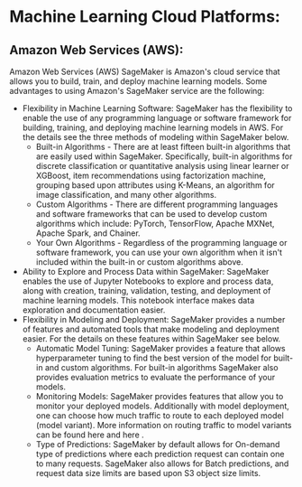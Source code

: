# Machine Learning Cloud Platforms:

## Amazon Web Services (AWS):
Amazon Web Services (AWS) SageMaker is Amazon's cloud service that allows you to build, train, and deploy machine learning models. Some advantages to using Amazon's SageMaker service are the following:

  - Flexibility in Machine Learning Software: SageMaker has the flexibility to enable the use of any programming language or software framework for building, training, and deploying machine learning models in AWS. For the details see the three methods of modeling within SageMaker below.
    - Built-in Algorithms - There are at least fifteen built-in algorithms that are easily used within SageMaker. Specifically, built-in algorithms for discrete classification or quantitative analysis using linear learner or XGBoost, item recommendations using factorization machine, grouping based upon attributes using K-Means, an algorithm for image classification, and many other algorithms.
    - Custom Algorithms - There are different programming languages and software frameworks that can be used to develop custom algorithms which include: PyTorch, TensorFlow, Apache MXNet, Apache Spark, and Chainer.
    - Your Own Algorithms - Regardless of the programming language or software framework, you can use your own algorithm when it isn't included within the built-in or custom algorithms above.
  - Ability to Explore and Process Data within SageMaker: SageMaker enables the use of Jupyter Notebooks to explore and process data, along with creation, training, validation, testing, and deployment of machine learning models. This notebook interface makes data exploration and documentation easier.
  - Flexibility in Modeling and Deployment: SageMaker provides a number of features and automated tools that make modeling and deployment easier. For the details on these features within SageMaker see below.
    - Automatic Model Tuning: SageMaker provides a feature that allows hyperparameter tuning to find the best version of the model for built-in and custom algorithms. For built-in algorithms SageMaker also provides evaluation metrics to evaluate the performance of your models.
    - Monitoring Models: SageMaker provides features that allow you to monitor your deployed models. Additionally with model deployment, one can choose how much traffic to route to each deployed model (model variant). More information on routing traffic to model variants can be found here and here .
    - Type of Predictions: SageMaker by default allows for On-demand type of predictions where each prediction request can contain one to many requests. SageMaker also allows for Batch predictions, and request data size limits are based upon S3 object size limits. 
